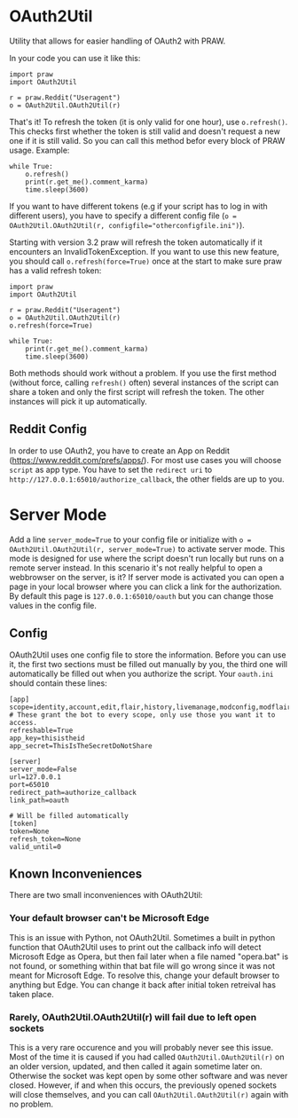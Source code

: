 # OAuth2Util
Utility that allows for easier handling of OAuth2 with PRAW.

In your code you can use it like this:

	import praw
	import OAuth2Util

	r = praw.Reddit("Useragent")
	o = OAuth2Util.OAuth2Util(r)

That's it! To refresh the token (it is only valid for one hour), use `o.refresh()`. This checks first whether the token is still valid and doesn't request a new one if it is still valid. So you can call this method befor every block of PRAW usage. Example:

	while True:
		o.refresh()
		print(r.get_me().comment_karma)
		time.sleep(3600)

If you want to have different tokens (e.g if your script has to log in with different users), you have to specify a different config file (`o = OAuth2Util.OAuth2Util(r, configfile="otherconfigfile.ini")`).

Starting with version 3.2 praw will refresh the token automatically if it encounters an InvalidTokenException. If you want to use this new feature, you should call `o.refresh(force=True)` once at the start to make sure praw has a valid refresh token:

	import praw
	import OAuth2Util

	r = praw.Reddit("Useragent")
	o = OAuth2Util.OAuth2Util(r)
	o.refresh(force=True)

	while True:
		print(r.get_me().comment_karma)
		time.sleep(3600)

Both methods should work without a problem. If you use the first method (without force, calling `refresh()` often) several instances of the script can share a token and only the first script will refresh the token. The other instances will pick it up automatically.

## Reddit Config
In order to use OAuth2, you have to create an App on Reddit (https://www.reddit.com/prefs/apps/). For most use cases you will choose `script` as app type. You have to set the `redirect uri` to `http://127.0.0.1:65010/authorize_callback`, the other fields are up to you.

# Server Mode
Add a line `server_mode=True` to your config file or initialize with `o = OAuth2Util.OAuth2Util(r, server_mode=True)` to activate server mode. This mode is designed for use where the script doesn't run locally but runs on a remote server instead. In this scenario it's not really helpful to open a webbrowser on the server, is it? If server mode is activated you can open a page in your local browser where you can click a link for the authorization. By default this page is `127.0.0.1:65010/oauth` but you can change those values in the config file.

## Config
OAuth2Util uses one config file to store the information. Before you can use it, the first two sections must be filled out manually by you, the third one will automatically be filled out when you authorize the script. Your `oauth.ini` should contain these lines:

	[app]
	scope=identity,account,edit,flair,history,livemanage,modconfig,modflair,modlog,modothers,modposts,modself,modwiki,mysubreddits,privatemessages,read,report,save,submit,subscribe,vote,wikiedit,wikiread # These grant the bot to every scope, only use those you want it to access.
	refreshable=True
	app_key=thisistheid
	app_secret=ThisIsTheSecretDoNotShare

	[server]
	server_mode=False
	url=127.0.0.1
	port=65010
	redirect_path=authorize_callback
	link_path=oauth

	# Will be filled automatically
	[token]
	token=None
	refresh_token=None
	valid_until=0

## Known Inconveniences
There are two small inconveniences with OAuth2Util:

### Your default browser can't be Microsoft Edge
This is an issue with Python, not OAuth2Util. Sometimes a built in python function that OAuth2Util uses to print out the callback info will detect Microsoft Edge as Opera, but then fail later when a file named "opera.bat" is not found, or something within that bat file will go wrong since it was not meant for Microsoft Edge. To resolve this, change your default browser to anything but Edge. You can change it back after initial token retreival has taken place.

### Rarely, OAuth2Util.OAuth2Util(r) will fail due to left open sockets
This is a very rare occurence and you will probably never see this issue. Most of the time it is caused if you had called `OAuth2Util.OAuth2Util(r)` on an older version, updated, and then called it again sometime later on. Otherwise the socket was kept open by some other software and was never closed. However, if and when this occurs, the previously opened sockets will close themselves, and you can call `OAuth2Util.OAuth2Util(r)` again with no problem.
